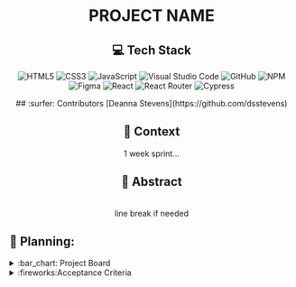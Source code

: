 <div align="center">
<h1> PROJECT NAME </h1>

<!-- ![Deployed Site]() -->

## :computer: Tech Stack <br>
![HTML5](https://img.shields.io/badge/html5-%23E34F26.svg?style=for-the-badge&logo=html5&logoColor=white)
![CSS3](https://img.shields.io/badge/css3-%231572B6.svg?style=for-the-badge&logo=css3&logoColor=white)
![JavaScript](https://img.shields.io/badge/javascript-%23323330.svg?style=for-the-badge&logo=javascript&logoColor=%23F7DF1E)
![Visual Studio Code](https://img.shields.io/badge/Visual%20Studio%20Code-0078d7.svg?style=for-the-badge&logo=visual-studio-code&logoColor=white)
![GitHub](https://img.shields.io/badge/github-%23121011.svg?style=for-the-badge&logo=github&logoColor=white)
![NPM](https://img.shields.io/badge/NPM-%23CB3837.svg?style=for-the-badge&logo=npm&logoColor=white)
![Figma](https://img.shields.io/badge/figma-%23F24E1E.svg?style=for-the-badge&logo=figma&logoColor=white)
![React](https://img.shields.io/badge/React-20232A?style=for-the-badge&logo=react&logoColor=61DAFB)
![React Router](https://img.shields.io/badge/React_Router-CA4245?style=for-the-badge&logo=react-router&logoColor=white)
![Cypress](https://img.shields.io/badge/Cypress-17202C?logo=cypress&logoColor=fff&style=for-the-badge)

</div>

<div align="center">
## :surfer: Contributors
[Deanna Stevens](https://github.com/dsstevens)

## :book: Context
1 week sprint...


## :closed_book: Abstract

<br>line break if needed</br>

</div>

## :pushpin: Planning:
<details>
<summary>
:bar_chart: Project Board
 
</summary>
<div align="center">
  
<!-- image of project board -->

[My project board](project board link)

</details>
  
<details>
<summary>
:fireworks:Acceptance Criteria
 
</summary>
<div align="center">
  <br></br>

<details>
<summary>
## :eyes: Preview of App

</summary>
<!--<img src=[screenshot or gif here] -->
<br></br>
<!--<img src=[screenshot or gif here] -->
<br></br>
<!--<img src=[screenshot or gif here] -->
<br></br>
<!--<img src=[screenshot or gif here] -->
<br></br>
</details>


## :floppy_disk: Installation Instructions
To get this app running on your computer: 

1. Clone this client repository to your local machine using the command: `git clone <enter github link here>`.
2. Navigate (`cd`) to your local directory containing the repository
3. Run `npm install` to install dependencies
4. Run `npm start` to start the server
5. Your web browser should navigate to http://localhost:3000/

### :space_invader: Challenges 
-
-
-

### :dizzy: Wins
-
-
-